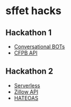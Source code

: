 # sffet hacks
Hackathon 1
---
- [Conversational BOTs](https://aws.amazon.com/lex)
- [CFPB API](https://www.consumerfinance.gov/data-research/hmda/api)

Hackathon 2
---
- [Serverless](https://github.com/serverless/serverless#quick-start)
- [Zillow API](https://www.zillow.com/howto/api/APIOverview.htm)
- [HATEOAS](https://en.wikipedia.org/wiki/HATEOAS)
